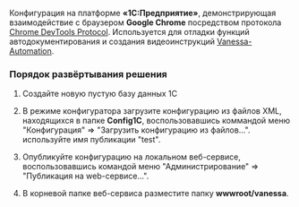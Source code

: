 Конфигурация на платформе **«1С:Предприятие»**, демонстрирующая 
взаимодействие с браузером **Google Chrome** посредством протокола 
[Chrome DevTools Protocol](https://chromedevtools.github.io/devtools-protocol/). 
Используется для отладки функций автодокументирования и создания видеоинструкций 
[Vanessa-Automation](https://pr-mex.github.io/vanessa-automation/).

### Порядок развёртывания решения
1. Создайте новую пустую базу данных 1С 

2. В режиме конфигуратора загрузите конфигурацию из файлов XML, 
находящихся в папке **Config1C**, воспользовавшись коммандой меню
"Конфигурация" => "Загрузить конфигурацию из файлов…". 
используйте имя публикации "test".

3. Опубликуйте конфигурацию на локальном веб-сервисе, воспользовавшись 
командой меню "Администрирование" => "Публикация на web-сервисе…".

4. В корневой папке веб-сервиса разместите папку **wwwroot/vanessa**.
